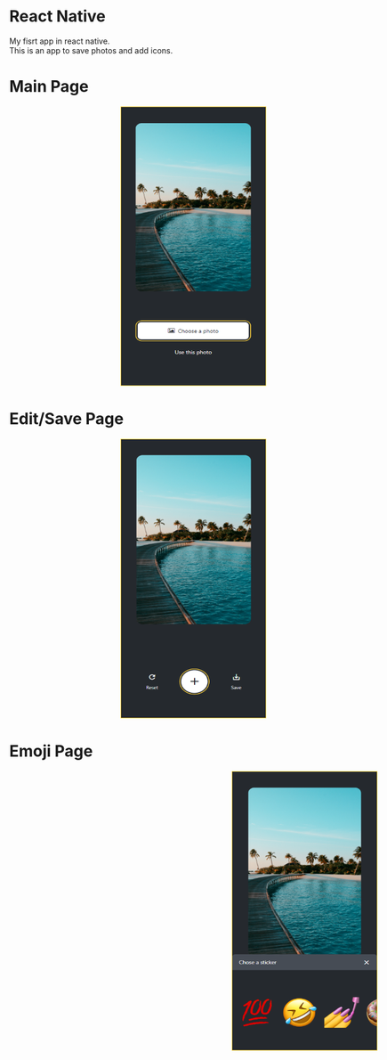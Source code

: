 # React Native
My fisrt app in react native.
<br/>
This is an app to save photos and add icons.

# Main Page
<div style="flex: 1">
  <img width="260" height="500" src="./assets/first_page.png" style="margin-left: 200px; border: 1px solid #ffd33d" />
</div>

# Edit/Save Page
<div style="flex: 1">
  <img width="260" height="500" src="./assets/second_page.png" style="margin-left: 200px; border: 1px solid #ffd33d" />
</div>

# Emoji Page
<div style="flex: 1; margin-left: 200px">
  <img width="260" height="500" src="./assets/emoji_page.png" style="margin-left: 200px; border: 1px solid #ffd33d" />
</div>
